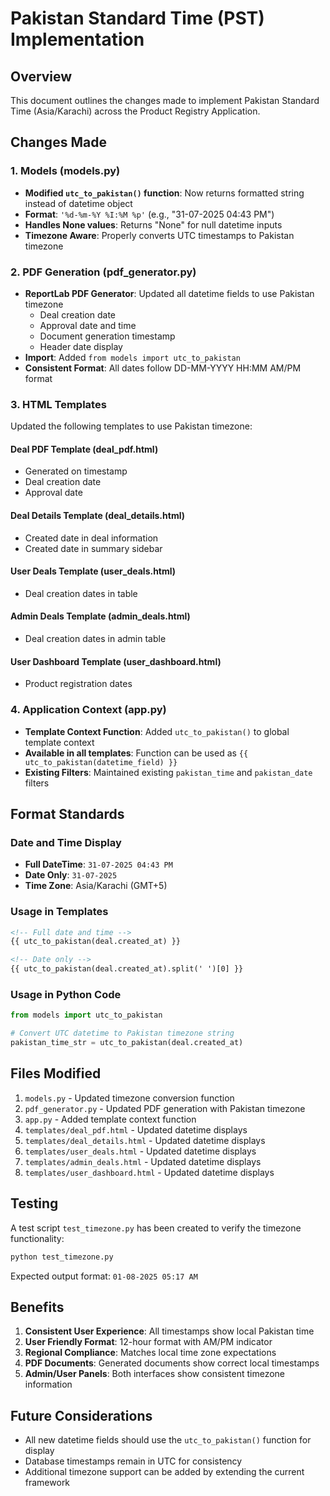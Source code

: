 # Pakistan Standard Time (PST) Implementation

## Overview
This document outlines the changes made to implement Pakistan Standard Time (Asia/Karachi) across the Product Registry Application.

## Changes Made

### 1. Models (models.py)
- **Modified `utc_to_pakistan()` function**: Now returns formatted string instead of datetime object
- **Format**: `'%d-%m-%Y %I:%M %p'` (e.g., "31-07-2025 04:43 PM")
- **Handles None values**: Returns "None" for null datetime inputs
- **Timezone Aware**: Properly converts UTC timestamps to Pakistan timezone

### 2. PDF Generation (pdf_generator.py)
- **ReportLab PDF Generator**: Updated all datetime fields to use Pakistan timezone
  - Deal creation date
  - Approval date and time
  - Document generation timestamp
  - Header date display
- **Import**: Added `from models import utc_to_pakistan`
- **Consistent Format**: All dates follow DD-MM-YYYY HH:MM AM/PM format

### 3. HTML Templates
Updated the following templates to use Pakistan timezone:

#### Deal PDF Template (deal_pdf.html)
- Generated on timestamp
- Deal creation date
- Approval date

#### Deal Details Template (deal_details.html)
- Created date in deal information
- Created date in summary sidebar

#### User Deals Template (user_deals.html)
- Deal creation dates in table

#### Admin Deals Template (admin_deals.html)
- Deal creation dates in admin table

#### User Dashboard Template (user_dashboard.html)
- Product registration dates

### 4. Application Context (app.py)
- **Template Context Function**: Added `utc_to_pakistan()` to global template context
- **Available in all templates**: Function can be used as `{{ utc_to_pakistan(datetime_field) }}`
- **Existing Filters**: Maintained existing `pakistan_time` and `pakistan_date` filters

## Format Standards

### Date and Time Display
- **Full DateTime**: `31-07-2025 04:43 PM`
- **Date Only**: `31-07-2025`
- **Time Zone**: Asia/Karachi (GMT+5)

### Usage in Templates
```html
<!-- Full date and time -->
{{ utc_to_pakistan(deal.created_at) }}

<!-- Date only -->
{{ utc_to_pakistan(deal.created_at).split(' ')[0] }}
```

### Usage in Python Code
```python
from models import utc_to_pakistan

# Convert UTC datetime to Pakistan timezone string
pakistan_time_str = utc_to_pakistan(deal.created_at)
```

## Files Modified

1. `models.py` - Updated timezone conversion function
2. `pdf_generator.py` - Updated PDF generation with Pakistan timezone
3. `app.py` - Added template context function
4. `templates/deal_pdf.html` - Updated datetime displays
5. `templates/deal_details.html` - Updated datetime displays
6. `templates/user_deals.html` - Updated datetime displays
7. `templates/admin_deals.html` - Updated datetime displays
8. `templates/user_dashboard.html` - Updated datetime displays

## Testing

A test script `test_timezone.py` has been created to verify the timezone functionality:

```bash
python test_timezone.py
```

Expected output format: `01-08-2025 05:17 AM`

## Benefits

1. **Consistent User Experience**: All timestamps show local Pakistan time
2. **User Friendly Format**: 12-hour format with AM/PM indicator
3. **Regional Compliance**: Matches local time zone expectations
4. **PDF Documents**: Generated documents show correct local timestamps
5. **Admin/User Panels**: Both interfaces show consistent timezone information

## Future Considerations

- All new datetime fields should use the `utc_to_pakistan()` function for display
- Database timestamps remain in UTC for consistency
- Additional timezone support can be added by extending the current framework
